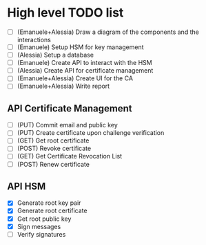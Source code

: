 # High level TODO list
- [ ] (Emanuele+Alessia) Draw a diagram of the components and the interactions
- [ ] (Emanuele) Setup HSM for key management
- [ ] (Alessia) Setup a database
- [ ] (Emanuele) Create API to interact with the HSM
- [ ] (Alessia) Create API for certificate management
- [ ] (Emanuele+Alessia) Create UI for the CA
- [ ] (Emanuele+Alessia) Write report

## API Certificate Management 
- [ ] (PUT) Commit email and public key
- [ ] (PUT) Create certificate upon challenge verification
- [ ] (GET) Get root certificate
- [ ] (POST) Revoke certificate
- [ ] (GET) Get Certificate Revocation List
- [ ] (POST) Renew certificate

## API HSM
- [x] Generate root key pair
- [x] Generate root certificate
- [x] Get root public key
- [x] Sign messages
- [ ] Verify signatures
